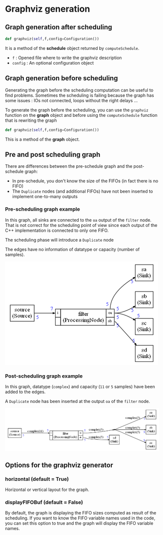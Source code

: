 

# Graphviz generation

## Graph generation after scheduling

```python
def graphviz(self,f,config=Configuration())
```

It is a method of the **schedule** object returned by `computeSchedule`.

* `f` : Opened file where to write the graphviz description
* `config` : An optional configuration object

## Graph generation before scheduling

Generating the graph before the scheduling computation can be useful to find problems. Sometimes the scheduling is failing because the graph has some issues : IOs not connected, loops without the right delays ...

To generate the graph before the scheduling, you can use the `graphviz` function on the **graph** object and before using the `computeSchedule` function that is rewriting the graph

```python
def graphviz(self,f,config=Configuration())
```

This is a method of the **graph** object.

## Pre and post scheduling graph

There are differences between the pre-schedule graph and the post-schedule graph:

* In pre-schedule, you don't know the size of the FIFOs (in fact there is no FIFO)
* The `Duplicate` nodes (and additional FIFOs) have not been inserted to implement one-to-many outputs

### Pre-scheduling graph example

In this graph, all sinks are connected to the `oa` output of the `filter` node. That is not correct for the scheduling point of view since each output of the C++ implementation is connected to only one FIFO.

The scheduling phase will introduce a `Duplicate` node

The edges have no information of datatype or capacity (number of samples).

![pre_schedule](assets/pre_schedule.png)

### Post-scheduling graph example

In this graph, datatype (`complex`) and capacity (`11` or `5` samples) have been added to the edges.

A `Duplicate` node has been inserted at the output `oa` of the `filter` node.

![schedule](assets/schedule.png)

## Options for the graphviz generator

### horizontal (default = True)

Horizontal or vertical layout for the graph.

### displayFIFOBuf (default = False)

By default, the graph is displaying the FIFO sizes computed as result of the scheduling. If you want to know the FIFO variable names used in the code, you can set this option to true and the graph will display the FIFO variable names.